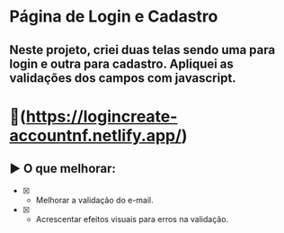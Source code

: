 # Página de Login e Cadastro

## Neste projeto, criei duas telas sendo uma para login e outra para cadastro. Apliquei as validações dos campos com javascript. 

# :link:(https://logincreate-accountnf.netlify.app/)

## :arrow_forward: O que melhorar:

- [X] - Melhorar a validação do e-mail.  
- [X] - Acrescentar efeitos visuais para erros na validação.

